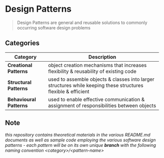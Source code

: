 # Design Patterns
>Design Patterns are general and reusable solutions to commonly occurring software design problems

## Categories
|Category|Description|
|--------|-----------|
|**Creational Patterns**|object creation mechanisms that increases flexibility & reusability of existing code|
|**Structural Patterns**|used to assemble objects & classes into larger structures while keeping these structures flexible & efficient|
|**Behavioural Patterns**|used to enable effective communication & assignment of responsibilities between objects|




## Note

*this repository contains theoretical materials in the various README.md 
documents as well as sample code employing the various software design patterns - 
each pattern will be on its own unique **branch** with the following naming convention \<category>/\<pattern-name>*

